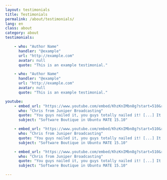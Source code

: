 ```yaml
---
layout: testimonials
title: Testimonials
permalink: /about/testimonials/
lang: en
class: about
category: about
testimonials:

    - who: "Author Name"
      handler: "@example"
      url: "http://example.com"
      avatar: null
      quote: "This is an example testimonial."

    - who: "Author Name"
      handler: "@example"
      url: "http://example.com"
      avatar: null
      quote: "This is an example testimonial."

youtube:
    - embed_url: "https://www.youtube.com/embed/KhzKnIMbn8g?start=510&rel=0"
      who: "Chris from Juniper Broadcasting"
      quote: "You guys nailed it, you guys totally nailed it! [...] It's just click, click, click and you're going."
      subject: "Software Boutique in Ubuntu MATE 15.10"

    - embed_url: "https://www.youtube.com/embed/KhzKnIMbn8g?start=510&rel=0"
      who: "Chris from Juniper Broadcasting"
      quote: "You guys nailed it, you guys totally nailed it! [...] It's just click, click, click and you're going."
      subject: "Software Boutique in Ubuntu MATE 15.10"

    - embed_url: "https://www.youtube.com/embed/KhzKnIMbn8g?start=510&rel=0"
      who: "Chris from Juniper Broadcasting"
      quote: "You guys nailed it, you guys totally nailed it! [...] It's just click, click, click and you're going."
      subject: "Software Boutique in Ubuntu MATE 15.10"

---
```

